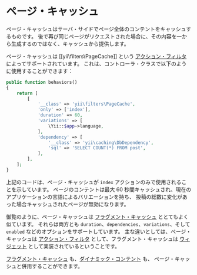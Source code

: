 ページ・キャッシュ
==================

ページ・キャッシュはサーバ・サイドでページ全体のコンテントをキャッシュするものです。
後で再び同じページがリクエストされた場合に、その内容を一から生成するのではなく、キャッシュから提供します。

ページ・キャッシュは [[yii\filters\PageCache]] という [アクション・フィルタ](structure-filters.md) によってサポートされています。
これは、コントローラ・クラスで以下のように使用することができます：

```php
public function behaviors()
{
    return [
        [
            '__class' => 'yii\filters\PageCache',
            'only' => ['index'],
            'duration' => 60,
            'variations' => [
                \Yii::$app->language,
            ],
            'dependency' => [
                '__class' => 'yii\caching\DbDependency',
                'sql' => 'SELECT COUNT(*) FROM post',
            ],
        ],
    ];
}
```

上記のコードは、ページ・キャッシュが `index` アクションのみで使用されることを示しています。
ページのコンテントは最大 60 秒間キャッシュされ、現在のアプリケーションの言語によるバリエーションを持ち、
投稿の総数に変化があった場合キャッシュされたページが無効になります。

御覧のように、ページ・キャッシュは [フラグメント・キャッシュ](caching-fragment.md) ととてもよく似ています。
それらは両方とも `duration`、`dependencies`、`variations`、そして `enabled` などのオプションをサポートしています。
主な違いとしては、ページ・キャッシュは [アクション・フィルタ](structure-filters.md) として、フラグメント・キャッシュは [ウィジェット](structure-widgets.md) として実装されているということです。

[フラグメント・キャッシュ](caching-fragment.md) も、[ダイナミック・コンテント](caching-fragment.md#dynamic-content) も、
ページ・キャッシュと併用することができます。

